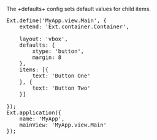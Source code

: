 The +defaults+ config sets default values for child items.

<pre class="runnable">
Ext.define('MyApp.view.Main', {
    extend: 'Ext.container.Container',

    layout: 'vbox',
    defaults: {
        xtype: 'button',
        margin: 8
    },
    items: [{
        text: 'Button One'
    }, {
        text: 'Button Two'
    }]

});
Ext.application({
    name: 'MyApp',
    mainView: 'MyApp.view.Main'
});</pre>
